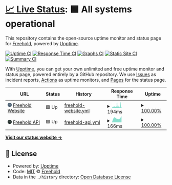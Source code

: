 # [📈 Live Status](https://JoinFreehold.github.io/freehold-status): <!--live status--> **🟩 All systems operational**

This repository contains the open-source uptime monitor and status page for [Freehold](https://joinfreehold.com), powered by [Upptime](https://github.com/upptime/upptime).

[![Uptime CI](https://github.com/JoinFreehold/freehold-status/workflows/Uptime%20CI/badge.svg)](https://github.com/upptime/upptime/actions?query=workflow%3A%22Uptime+CI%22)
[![Response Time CI](https://github.com/JoinFreehold/freehold-status/workflows/Response%20Time%20CI/badge.svg)](https://github.com/upptime/upptime/actions?query=workflow%3A%22Response+Time+CI%22)
[![Graphs CI](https://github.com/JoinFreehold/freehold-status/workflows/Graphs%20CI/badge.svg)](https://github.com/upptime/upptime/actions?query=workflow%3A%22Graphs+CI%22)
[![Static Site CI](https://github.com/JoinFreehold/freehold-status/workflows/Static%20Site%20CI/badge.svg)](https://github.com/upptime/upptime/actions?query=workflow%3A%22Static+Site+CI%22)
[![Summary CI](https://github.com/JoinFreehold/freehold-status/workflows/Summary%20CI/badge.svg)](https://github.com/upptime/upptime/actions?query=workflow%3A%22Summary+CI%22)

With [Upptime](https://upptime.js.org), you can get your own unlimited and free uptime monitor and status page, powered entirely by a GitHub repository. We use [Issues](https://github.com/JoinFreehold/freehold-status/issues) as incident reports, [Actions](https://github.com/JoinFreehold/freehold-status/actions) as uptime monitors, and [Pages](https://JoinFreehold.github.io/freehold-status) for the status page.

<!--start: status pages-->
<!-- This summary is generated by Upptime (https://github.com/upptime/upptime) -->
<!-- Do not edit this manually, your changes will be overwritten -->
<!-- prettier-ignore -->
| URL | Status | History | Response Time | Uptime |
| --- | ------ | ------- | ------------- | ------ |
| <img alt="" src="https://raw.githubusercontent.com/JoinFreehold/freehold-status/master/assets/freehold-icon-blue.png" height="13"> [Freehold Website](https://www.joinfreehold.com) | 🟩 Up | [freehold-website.yml](https://github.com/JoinFreehold/freehold-status/commits/HEAD/history/freehold-website.yml) | <details><summary><img alt="Response time graph" src="./graphs/freehold-website/response-time-week.png" height="20"> 194ms</summary><br><a href="https://freehold.absorbingchaos.com/history/freehold-website"><img alt="Response time 194" src="https://img.shields.io/endpoint?url=https%3A%2F%2Fraw.githubusercontent.com%2FJoinFreehold%2Ffreehold-status%2FHEAD%2Fapi%2Ffreehold-website%2Fresponse-time.json"></a><br><a href="https://freehold.absorbingchaos.com/history/freehold-website"><img alt="24-hour response time 194" src="https://img.shields.io/endpoint?url=https%3A%2F%2Fraw.githubusercontent.com%2FJoinFreehold%2Ffreehold-status%2FHEAD%2Fapi%2Ffreehold-website%2Fresponse-time-day.json"></a><br><a href="https://freehold.absorbingchaos.com/history/freehold-website"><img alt="7-day response time 194" src="https://img.shields.io/endpoint?url=https%3A%2F%2Fraw.githubusercontent.com%2FJoinFreehold%2Ffreehold-status%2FHEAD%2Fapi%2Ffreehold-website%2Fresponse-time-week.json"></a><br><a href="https://freehold.absorbingchaos.com/history/freehold-website"><img alt="30-day response time 194" src="https://img.shields.io/endpoint?url=https%3A%2F%2Fraw.githubusercontent.com%2FJoinFreehold%2Ffreehold-status%2FHEAD%2Fapi%2Ffreehold-website%2Fresponse-time-month.json"></a><br><a href="https://freehold.absorbingchaos.com/history/freehold-website"><img alt="1-year response time 194" src="https://img.shields.io/endpoint?url=https%3A%2F%2Fraw.githubusercontent.com%2FJoinFreehold%2Ffreehold-status%2FHEAD%2Fapi%2Ffreehold-website%2Fresponse-time-year.json"></a></details> | <details><summary><a href="https://freehold.absorbingchaos.com/history/freehold-website">100.00%</a></summary><a href="https://freehold.absorbingchaos.com/history/freehold-website"><img alt="All-time uptime 100.00%" src="https://img.shields.io/endpoint?url=https%3A%2F%2Fraw.githubusercontent.com%2FJoinFreehold%2Ffreehold-status%2FHEAD%2Fapi%2Ffreehold-website%2Fuptime.json"></a><br><a href="https://freehold.absorbingchaos.com/history/freehold-website"><img alt="24-hour uptime 100.00%" src="https://img.shields.io/endpoint?url=https%3A%2F%2Fraw.githubusercontent.com%2FJoinFreehold%2Ffreehold-status%2FHEAD%2Fapi%2Ffreehold-website%2Fuptime-day.json"></a><br><a href="https://freehold.absorbingchaos.com/history/freehold-website"><img alt="7-day uptime 100.00%" src="https://img.shields.io/endpoint?url=https%3A%2F%2Fraw.githubusercontent.com%2FJoinFreehold%2Ffreehold-status%2FHEAD%2Fapi%2Ffreehold-website%2Fuptime-week.json"></a><br><a href="https://freehold.absorbingchaos.com/history/freehold-website"><img alt="30-day uptime 100.00%" src="https://img.shields.io/endpoint?url=https%3A%2F%2Fraw.githubusercontent.com%2FJoinFreehold%2Ffreehold-status%2FHEAD%2Fapi%2Ffreehold-website%2Fuptime-month.json"></a><br><a href="https://freehold.absorbingchaos.com/history/freehold-website"><img alt="1-year uptime 100.00%" src="https://img.shields.io/endpoint?url=https%3A%2F%2Fraw.githubusercontent.com%2FJoinFreehold%2Ffreehold-status%2FHEAD%2Fapi%2Ffreehold-website%2Fuptime-year.json"></a></details>
| <img alt="" src="https://raw.githubusercontent.com/JoinFreehold/freehold-status/master/assets/freehold-icon-green.png" height="13"> [Freehold API](http://167.99.228.107:3999/v2/info) | 🟩 Up | [freehold-api.yml](https://github.com/JoinFreehold/freehold-status/commits/HEAD/history/freehold-api.yml) | <details><summary><img alt="Response time graph" src="./graphs/freehold-api/response-time-week.png" height="20"> 166ms</summary><br><a href="https://freehold.absorbingchaos.com/history/freehold-api"><img alt="Response time 166" src="https://img.shields.io/endpoint?url=https%3A%2F%2Fraw.githubusercontent.com%2FJoinFreehold%2Ffreehold-status%2FHEAD%2Fapi%2Ffreehold-api%2Fresponse-time.json"></a><br><a href="https://freehold.absorbingchaos.com/history/freehold-api"><img alt="24-hour response time 166" src="https://img.shields.io/endpoint?url=https%3A%2F%2Fraw.githubusercontent.com%2FJoinFreehold%2Ffreehold-status%2FHEAD%2Fapi%2Ffreehold-api%2Fresponse-time-day.json"></a><br><a href="https://freehold.absorbingchaos.com/history/freehold-api"><img alt="7-day response time 166" src="https://img.shields.io/endpoint?url=https%3A%2F%2Fraw.githubusercontent.com%2FJoinFreehold%2Ffreehold-status%2FHEAD%2Fapi%2Ffreehold-api%2Fresponse-time-week.json"></a><br><a href="https://freehold.absorbingchaos.com/history/freehold-api"><img alt="30-day response time 166" src="https://img.shields.io/endpoint?url=https%3A%2F%2Fraw.githubusercontent.com%2FJoinFreehold%2Ffreehold-status%2FHEAD%2Fapi%2Ffreehold-api%2Fresponse-time-month.json"></a><br><a href="https://freehold.absorbingchaos.com/history/freehold-api"><img alt="1-year response time 166" src="https://img.shields.io/endpoint?url=https%3A%2F%2Fraw.githubusercontent.com%2FJoinFreehold%2Ffreehold-status%2FHEAD%2Fapi%2Ffreehold-api%2Fresponse-time-year.json"></a></details> | <details><summary><a href="https://freehold.absorbingchaos.com/history/freehold-api">100.00%</a></summary><a href="https://freehold.absorbingchaos.com/history/freehold-api"><img alt="All-time uptime 100.00%" src="https://img.shields.io/endpoint?url=https%3A%2F%2Fraw.githubusercontent.com%2FJoinFreehold%2Ffreehold-status%2FHEAD%2Fapi%2Ffreehold-api%2Fuptime.json"></a><br><a href="https://freehold.absorbingchaos.com/history/freehold-api"><img alt="24-hour uptime 100.00%" src="https://img.shields.io/endpoint?url=https%3A%2F%2Fraw.githubusercontent.com%2FJoinFreehold%2Ffreehold-status%2FHEAD%2Fapi%2Ffreehold-api%2Fuptime-day.json"></a><br><a href="https://freehold.absorbingchaos.com/history/freehold-api"><img alt="7-day uptime 100.00%" src="https://img.shields.io/endpoint?url=https%3A%2F%2Fraw.githubusercontent.com%2FJoinFreehold%2Ffreehold-status%2FHEAD%2Fapi%2Ffreehold-api%2Fuptime-week.json"></a><br><a href="https://freehold.absorbingchaos.com/history/freehold-api"><img alt="30-day uptime 100.00%" src="https://img.shields.io/endpoint?url=https%3A%2F%2Fraw.githubusercontent.com%2FJoinFreehold%2Ffreehold-status%2FHEAD%2Fapi%2Ffreehold-api%2Fuptime-month.json"></a><br><a href="https://freehold.absorbingchaos.com/history/freehold-api"><img alt="1-year uptime 100.00%" src="https://img.shields.io/endpoint?url=https%3A%2F%2Fraw.githubusercontent.com%2FJoinFreehold%2Ffreehold-status%2FHEAD%2Fapi%2Ffreehold-api%2Fuptime-year.json"></a></details>

<!--end: status pages-->

[**Visit our status website →**](https://JoinFreehold.github.io/freehold-status)

## 📄 License

- Powered by: [Upptime](https://github.com/upptime/upptime)
- Code: [MIT](./LICENSE) © [Freehold](https://joinfreehold.com)
- Data in the `./history` directory: [Open Database License](https://opendatacommons.org/licenses/odbl/1-0/)
